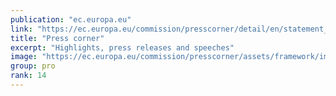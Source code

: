 ```yaml
---
publication: "ec.europa.eu"
link: "https://ec.europa.eu/commission/presscorner/detail/en/statement_22_7043"
title: "Press corner"
excerpt: "Highlights, press releases and speeches"
image: "https://ec.europa.eu/commission/presscorner/assets/framework/images/logo/ec_logo.png"
group: pro
rank: 14
---
```

